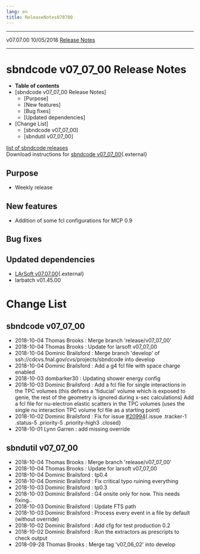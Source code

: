 ```yaml
---
lang: en
title: ReleaseNotes070700
---
```


  ----------- ------------ -- -- ------------------------------------------------------
  v07.07.00   10/05/2018         [Release Notes](ReleaseNotes070700.html)
  ----------- ------------ -- -- ------------------------------------------------------



sbndcode v07\_07\_00 Release Notes
======================================================================================

-   **Table of contents**
-   [sbndcode v07\_07\_00 Release
    Notes]
    -   [Purpose]
    -   [New features]
    -   [Bug fixes]
    -   [Updated dependencies]
-   [Change List]
    -   [sbndcode v07\_07\_00]
    -   [sbndutil v07\_07\_00]

[list of sbndcode
releases](List_of_SBND_code_releases.html)\
Download instructions for [sbndcode
v07\_07\_00](http://scisoft.fnal.gov/scisoft/bundles/sbnd/v07_07_00/sbndcode-v07_07_00.html){.external}



Purpose
----------------------------------

-   Weekly release



New features
--------------------------------------------

-   Addition of some fcl configurations for MCP 0.9



Bug fixes
--------------------------------------



Updated dependencies
------------------------------------------------------------

-   [LArSoft
    v07.07.00](https://cdcvs.fnal.gov/redmine/projects/larsoft/wiki/ReleaseNotes070700){.external}
-   larbatch v01.45.00



Change List
==========================================



sbndcode v07\_07\_00
----------------------------------------------------------

-   2018-10-04 Thomas Brooks : Merge branch \'release/v07\_07\_00\'
-   2018-10-04 Thomas Brooks : Update for larsoft v07\_07\_00
-   2018-10-04 Dominic Brailsford : Merge branch \'develop\' of
    ssh://cdcvs.fnal.gov/cvs/projects/sbndcode into develop
-   2018-10-04 Dominic Brailsford : Add a g4 fcl file with space charge
    enabled
-   2018-10-03 dombarker30 : Updating shower energy config
-   2018-10-03 Dominic Brailsford : Add a fcl file for single
    interactions in the TPC volumes (this defines a \'fiducial\' volume
    which is exposed to genie, the rest of the geometry is ignored
    during x-sec calculations) Add a fcl file for nu-electron elastic
    scatters in the TPC volumes (uses the single nu interaction TPC
    volume fcl file as a starting point)
-   2018-10-02 Dominic Brailsford : Fix for issue
    [\#20994](/redmine/issues/20994 "Bug: prodsingle_mu_bnblike.fcl (and possibly other fcls) use an outdated hack to ensure the correct th... (Closed)"){.issue
    .tracker-1 .status-5 .priority-5 .priority-high3 .closed}
-   2018-10-01 Lynn Garren : add missing override



sbndutil v07\_07\_00
----------------------------------------------------------

-   2018-10-04 Thomas Brooks : Merge branch \'release/v07\_07\_00\'
-   2018-10-04 Thomas Brooks : Update for larsoft v07\_07\_00
-   2018-10-04 Dominic Brailsford : tp0.4
-   2018-10-04 Dominic Brailsford : Fix critical typo ruining everything
-   2018-10-03 Dominic Brailsford : tp0.3
-   2018-10-03 Dominic Brailsford : G4 onsite only for now. This needs
    fixing..
-   2018-10-03 Dominic Brailsford : Update FTS path
-   2018-10-03 Dominic Brailsford : Process every event in a file by
    default (without override)
-   2018-10-02 Dominic Brailsford : Add cfg for test production 0.2
-   2018-10-02 Dominic Brailsford : Run the extractors as prescripts to
    check output
-   2018-09-28 Thomas Brooks : Merge tag \'v07\_06\_02\' into develop
